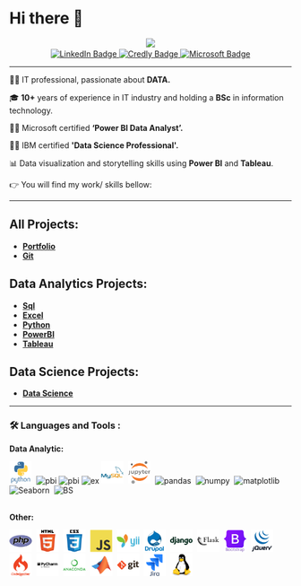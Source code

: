 <h1>Hi there 👋 </h1>

<div id="header" align="center">
	<img src="https://media.giphy.com/media/paTz7UZbPfTZFRYnnB/giphy.gif" width="200"/>
</div>

<div id="badges" align="center">
	<a href="https://www.linkedin.com/in/hashiniliyanage/">
		<img src="https://img.shields.io/badge/LinkedIn-0A66C2.svg?style=for-the-badge&logo=LinkedIn&logoColor=white" alt="LinkedIn Badge"/>
	</a>
	<a href="https://www.credly.com/users/hashini-liyanage">
		<img src="https://img.shields.io/badge/Credly-FF6B00.svg?style=for-the-badge&logo=Credly&logoColor=white" alt="Credly Badge"/>
	</a>
	<a href="https://learn.microsoft.com/en-us/users/hashiniliyanage-8827/credentials/a2c41d277115e681">
		<img src="https://img.shields.io/badge/Microsoft-1D2570.svg?style=for-the-badge&logo=Microsoft&logoColor=white" alt="Microsoft Badge"/>
	</a>
</div>

----------------------------------------

:woman_technologist: IT professional, passionate about **DATA.** 

‍🎓 **10+** years of experience in IT industry and holding a **BSc** in information technology.

👩‍💻 Microsoft certified **‘Power BI Data Analyst’.** 

👩‍💻 IBM certified **'Data Science Professional'.**

📊 Data visualization and storytelling skills using **Power BI** and **Tableau**.

👉 You will find my work/ skills bellow:

-----------------------------------------

## All Projects:
  - **[Portfolio](https://hashinil.github.io/HashiniLiyanage.github.io/index.html)**
  - **[Git](https://github.com/hashinil/)**
    
## Data Analytics Projects:
  - **[Sql](https://github.com/hashinil/sql_for_data_analytics)**
  - **[Excel](https://github.com/hashinil/excel_for_data_analytics)**
  - **[Python](https://github.com/hashinil/python_all_projects)**
  - **[PowerBI](https://github.com/hashinil/power_bi_for_data_analytics)**
  - **[Tableau](https://public.tableau.com/app/profile/hashini.liyanage/vizzes)**
    
 ## Data Science Projects:
  - **[Data Science](https://github.com/hashinil/IBM_Data_Science_Capstone_SpaceX)**

-----------------------------------------
### :hammer_and_wrench: Languages and Tools :

**Data Analytic:**

<div>
	<img src="https://github.com/devicons/devicon/blob/master/icons/python/python-original-wordmark.svg" title="Python" alt="py" width="40" height="40"/>&nbsp;
	<img width="35" alt="pbi" src="https://github.com/hashinil/hashinil/assets/33922245/5ba43b8e-aa52-4f99-b772-05f40da1a767">
	<img width="30" alt="pbi" src="https://github.com/hashinil/hashinil/assets/33922245/21ca908f-0775-4ce5-93f9-98ea87039425">
	<img width="33" alt="ex" src="https://github.com/hashinil/hashinil/assets/33922245/66217e2b-0469-430b-877a-6454e1744d30">
	<img src="https://github.com/devicons/devicon/blob/master/icons/mysql/mysql-original-wordmark.svg" title="Mysql" alt="mysql" width="40" height="40"/>&nbsp;
	<img src="https://github.com/devicons/devicon/blob/master/icons/jupyter/jupyter-original-wordmark.svg" title="Jupyter" alt="jupyter" width="40" height="40"/>&nbsp;
	<img src="https://github.com/hashinil/hashinil/assets/33922245/be25117e-630a-4200-97c1-5e2dc714205a" title="pandas" alt="pandas" width="90" height="30"/>&nbsp;
	<img src="https://github.com/hashinil/hashinil/assets/33922245/38772bb2-0320-410b-8dfe-ec16d85ca22b" title="numpy" alt="numpy" width="90" height="30"/>&nbsp;
	<img src="https://github.com/hashinil/hashinil/assets/33922245/ea09a08a-fe83-4cd7-9bcb-8d965422f796" title="matplotlib" alt="matplotlib" width="90" height="30"/>&nbsp;
	<img src="https://github.com/hashinil/hashinil/assets/33922245/35eb9c81-a6fa-4779-87ef-5a42d807654d" title="Seaborn" alt="Seaborn" width="90" height="30"/>&nbsp;
	<img src="https://github.com/hashinil/hashinil/assets/33922245/ec73ce0b-355b-41fa-8a2a-3fd652317ad8" title="BS" alt="BS" width="90" height="30"/>&nbsp;
</div> 
</br>

**Other:**

<div>
	<img src="https://github.com/devicons/devicon/blob/master/icons/php/php-original.svg" title="Php" alt="php" width="40" height="40"/>&nbsp;
 	<img src="https://github.com/devicons/devicon/blob/master/icons/html5/html5-original-wordmark.svg" title="HTML5" alt="html5" width="40" height="40"/>&nbsp;
  	<img src="https://github.com/devicons/devicon/blob/master/icons/css3/css3-original-wordmark.svg" title="CSS" alt="css" width="40" height="40"/>&nbsp;
  	<img src="https://github.com/devicons/devicon/blob/master/icons/javascript/javascript-original.svg" title="JS" alt="js" width="40" height="40"/>&nbsp;  
	<img src="https://github.com/devicons/devicon/blob/master/icons/yii/yii-original-wordmark.svg" title="yii" alt="Yii" width="40" height="40"/>&nbsp;
	<img src="https://github.com/devicons/devicon/blob/master/icons/drupal/drupal-original-wordmark.svg" title="Drupal" alt="drupal" width="40" height="40"/>&nbsp;
 	<img src="https://github.com/devicons/devicon/blob/master/icons/django/django-plain-wordmark.svg" title="Django" alt="django" width="40" height="40"/>&nbsp;
	<img src="https://github.com/devicons/devicon/blob/master/icons/flask/flask-original-wordmark.svg" title="flask" alt="flask" width="40" />&nbsp;
	<img src="https://github.com/devicons/devicon/blob/master/icons/bootstrap/bootstrap-original-wordmark.svg" title="BS" alt="bs" width="40" height="40"/>&nbsp;
 	<img src="https://github.com/devicons/devicon/blob/master/icons/jquery/jquery-original-wordmark.svg" title="Jquery" alt="jquery" width="40" height="40"/>&nbsp;
	<img src="https://github.com/devicons/devicon/blob/master/icons/codeigniter/codeigniter-plain-wordmark.svg" title="codeigniter" alt="codeigniter" width="40" height="40"/>&nbsp;
	<img src="https://github.com/devicons/devicon/blob/master/icons/pycharm/pycharm-original-wordmark.svg" title="pycharm" alt="pycharm" width="40" height="40"/>&nbsp;
	<img src="https://github.com/devicons/devicon/blob/master/icons/anaconda/anaconda-original-wordmark.svg" title="anaconda" alt="anaconda" width="40" height="40"/>&nbsp;
	<img src="https://github.com/devicons/devicon/blob/master/icons/matlab/matlab-original.svg" title="matlab" alt="matlab" width="40" height="40"/>&nbsp;
	<img src="https://github.com/devicons/devicon/blob/master/icons/git/git-original-wordmark.svg" title="Git" alt="git" width="40" height="40"/>&nbsp;
  	<img src="https://github.com/devicons/devicon/blob/master/icons/jira/jira-original-wordmark.svg" title="Jira" alt="jira" width="40" height="40"/>&nbsp;
	<img src="https://github.com/devicons/devicon/blob/master/icons/linux/linux-original.svg" title="linux" alt="linux" width="40" height="40"/>&nbsp;
</div>


